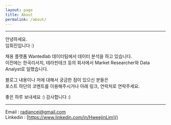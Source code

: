 ```yaml
---
layout: page
title: About
permalink: /about/
---
```


-----  
안녕하세요.   
임휘진입니다 :)

채용 플랫폼 Wantedlab 데이터팀에서 데이터 분석을 하고 있습니다.  
이전에는 한국리서치, 테라핀테크 등의 회사에서 Market Researcher와 Data Analyst로 일했습니다. 

블로그 내용이나 저에 대해서 궁금한 점이 있으신 분들은  
포스트 하단의 코멘트를 이용해주시거나 아래 링크, 연락처로 연락주세요.

좋은 하루 보내세요 :)
감사합니다 :)  

-----

Email : radiancej@gmail.com   
Linkedin : [https://www.linkedin.com/in/HweejinLim]()



